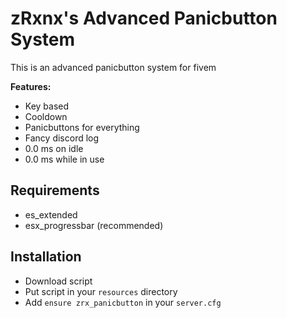 # zRxnx's Advanced Panicbutton System

This is an advanced panicbutton system for fivem

<b>Features:</b>
- Key based
- Cooldown
- Panicbuttons for everything
- Fancy discord log
- 0.0 ms on idle
- 0.0 ms while in use

## Requirements
- es_extended
- esx_progressbar (recommended)

## Installation
- Download script
- Put script in your `resources` directory
- Add `ensure zrx_panicbutton` in your `server.cfg`
